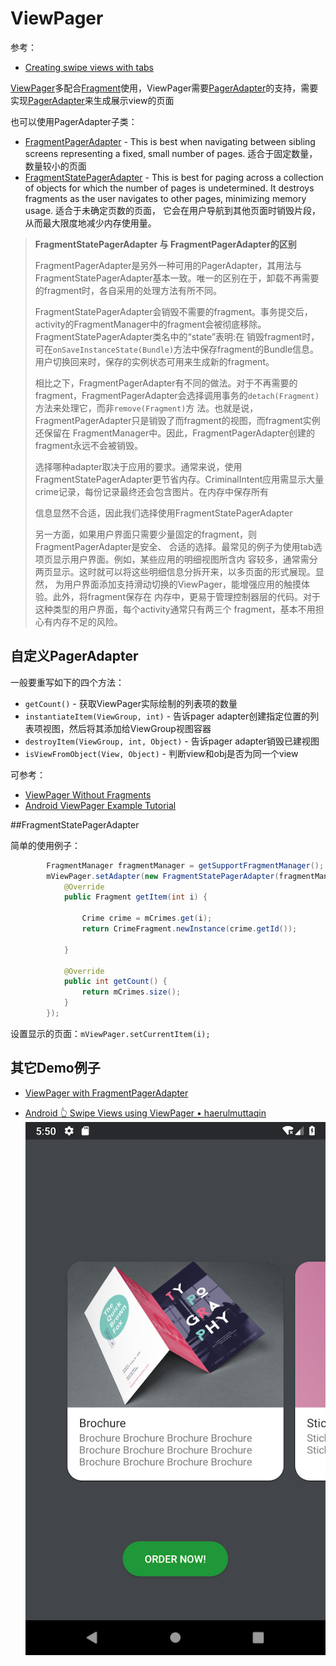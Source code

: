 # ViewPager

参考：

+ [Creating swipe views with tabs](https://developer.android.com/training/implementing-navigation/lateral.html)

[ViewPager](<https://developer.android.com/reference/android/support/v4/view/ViewPager>)多配合[Fragment](https://developer.android.com/reference/android/app/Fragment.html)使用，ViewPager需要[PagerAdapter](https://developer.android.com/reference/android/support/v4/view/PagerAdapter.html)的支持，需要实现[PagerAdapter](https://developer.android.com/reference/android/support/v4/view/PagerAdapter.html)来生成展示view的页面

也可以使用PagerAdapter子类：

+ [FragmentPagerAdapter](https://developer.android.com/reference/android/support/v4/app/FragmentPagerAdapter.html) - This is best when navigating between sibling screens representing a fixed, small number of pages. 适合于固定数量，数量较小的页面
+ [FragmentStatePagerAdapter](https://developer.android.com/reference/android/support/v4/app/FragmentStatePagerAdapter.html) - This is best for paging across a collection of objects for which the number of pages is undetermined. It destroys fragments as the user navigates to other pages, minimizing memory usage. 适合于未确定页数的页面， 它会在用户导航到其他页面时销毁片段，从而最大限度地减少内存使用量。

> **FragmentStatePagerAdapter 与 FragmentPagerAdapter的区别**
>
> FragmentPagerAdapter是另外一种可用的PagerAdapter，其用法与FragmentStatePagerAdapter基本一致。唯一的区别在于，卸载不再需要的fragment时，各自采用的处理方法有所不同。 
>
> FragmentStatePagerAdapter会销毁不需要的fragment。事务提交后，activity的FragmentManager中的fragment会被彻底移除。FragmentStatePagerAdapter类名中的“state”表明:在 销毁fragment时，可在`onSaveInstanceState(Bundle)`方法中保存fragment的Bundle信息。用户切换回来时，保存的实例状态可用来生成新的fragment。 
>
> 相比之下，FragmentPagerAdapter有不同的做法。对于不再需要的fragment，FragmentPagerAdapter会选择调用事务的`detach(Fragment)`方法来处理它，而非`remove(Fragment)`方 法。也就是说，FragmentPagerAdapter只是销毁了而fragment的视图，而fragment实例还保留在 FragmentManager中。因此，FragmentPagerAdapter创建的fragment永远不会被销毁。 
>
> 选择哪种adapter取决于应用的要求。通常来说，使用FragmentStatePagerAdapter更节省内存。CriminalIntent应用需显示大量crime记录，每份记录最终还会包含图片。在内存中保存所有 
>
> 信息显然不合适，因此我们选择使用FragmentStatePagerAdapter 
>
> 另一方面，如果用户界面只需要少量固定的fragment，则FragmentPagerAdapter是安全、
> 合适的选择。最常见的例子为使用tab选项页显示用户界面。例如，某些应用的明细视图所含内
> 容较多，通常需分两页显示。这时就可以将这些明细信息分拆开来，以多页面的形式展现。显然，
> 为用户界面添加支持滑动切换的ViewPager，能增强应用的触摸体验。此外，将fragment保存在
> 内存中，更易于管理控制器层的代码。对于这种类型的用户界面，每个activity通常只有两三个
> fragment，基本不用担心有内存不足的风险。



## 自定义PagerAdapter

一般要重写如下的四个方法：

+ `getCount()` - 获取ViewPager实际绘制的列表项的数量
+ `instantiateItem(ViewGroup, int)` - 告诉pager adapter创建指定位置的列表项视图，然后将其添加给ViewGroup视图容器
+ `destroyItem(ViewGroup, int, Object)` - 告诉pager adapter销毁已建视图
+ `isViewFromObject(View, Object)` - 判断view和obj是否为同一个view

可参考：

+ [ViewPager Without Fragments](https://www.bignerdranch.com/blog/viewpager-without-fragments/)
+ [Android ViewPager Example Tutorial](https://www.journaldev.com/10096/android-viewpager-example-tutorial)



##FragmentStatePagerAdapter

简单的使用例子：

```java
        FragmentManager fragmentManager = getSupportFragmentManager();
        mViewPager.setAdapter(new FragmentStatePagerAdapter(fragmentManager) {
            @Override
            public Fragment getItem(int i) {

                Crime crime = mCrimes.get(i);
                return CrimeFragment.newInstance(crime.getId());

            }

            @Override
            public int getCount() {
                return mCrimes.size();
            }
        });
```

设置显示的页面：`mViewPager.setCurrentItem(i);`

## 其它Demo例子

+ [ViewPager with FragmentPagerAdapter](https://guides.codepath.com/android/viewpager-with-fragmentpageradapter)

+ [Android 👆 Swipe Views using ViewPager • haerulmuttaqin](https://www.youtube.com/watch?v=UsXv6VRqZKs)
  ![效果001](https://github.com/winfredzen/Android-Basic/blob/master/images/001.png)

  
